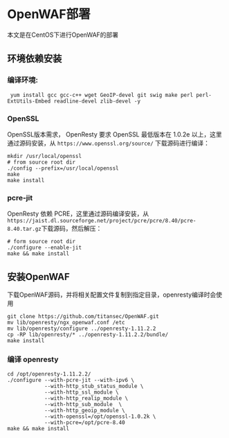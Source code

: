 
# OpenWAF部署

本文是在CentOS下进行OpenWAF的部署

## 环境依赖安装

### 编译环境:
```
 yum install gcc gcc-c++ wget GeoIP-devel git swig make perl perl-ExtUtils-Embed readline-devel zlib-devel -y
```
### OpenSSL

OpenSSL版本需求， OpenResty 要求 OpenSSL 最低版本在 1.0.2e 以上，这里通过源码安装，从 ```https://www.openssl.org/source/``` 下载源码进行编译：
```
mkdir /usr/local/openssl
# from source root dir
./config --prefix=/usr/local/openssl
make
make install
```

### pcre-jit

OpenResty 依赖 PCRE，这里通过源码编译安装，从```https://jaist.dl.sourceforge.net/project/pcre/pcre/8.40/pcre-8.40.tar.gz```下载源码，然后解压：
```
# form source root dir
./configure --enable-jit  
make && make install
```
## 安装OpenWAF

下载OpenWAF源码，并将相关配置文件复制到指定目录，openresty编译时会使用
```
git clone https://github.com/titansec/OpenWAF.git
mv lib/openresty/ngx_openwaf.conf /etc
mv lib/openresty/configure ../openresty-1.11.2.2
cp -RP lib/openresty/* ../openresty-1.11.2.2/bundle/
make install
```

### 编译 openresty 

```
cd /opt/openresty-1.11.2.2/  
./configure --with-pcre-jit --with-ipv6 \  
            --with-http_stub_status_module \  
            --with-http_ssl_module \  
            --with-http_realip_module \  
            --with-http_sub_module  \  
            --with-http_geoip_module \  
            --with-openssl=/opt/openssl-1.0.2k \ 
            --with-pcre=/opt/pcre-8.40
make && make install 
```